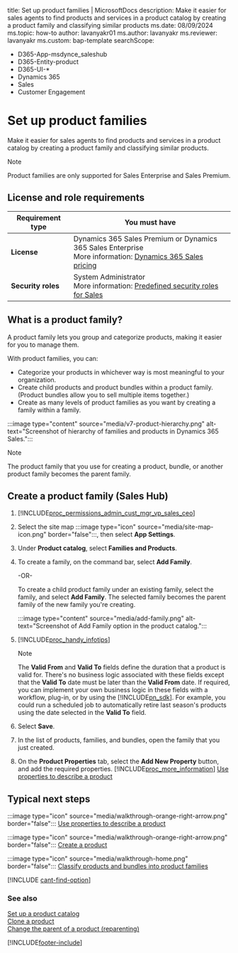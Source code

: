 title: Set up product families | MicrosoftDocs
description: Make it easier for sales agents to find products and services in a product catalog by creating a product family and classifying similar products
ms.date: 08/09/2024
ms.topic: how-to
author: lavanyakr01
ms.author: lavanyakr
ms.reviewer: lavanyakr
ms.custom: bap-template
searchScope: 
  - D365-App-msdynce_saleshub
  - D365-Entity-product
  - D365-UI-*
  - Dynamics 365
  - Sales
  - Customer Engagement

# Set up product families

Make it easier for sales agents to find products and services in a product catalog by creating a product family and classifying similar products.

> [!NOTE]
> Product families are only supported for Sales Enterprise and Sales Premium.

## License and role requirements

| Requirement type | You must have |  
|------------------|---------------|
| **License**      | Dynamics 365 Sales Premium or Dynamics 365 Sales Enterprise  <br>More information: [Dynamics 365 Sales pricing](https://dynamics.microsoft.com/sales/pricing/) |
| **Security roles** | System Administrator <br> More information: [Predefined security roles for Sales](security-roles-for-sales.md)|

## What is a product family?

A product family lets you group and categorize products, making it easier for you to manage them.

With product families, you can:

- Categorize your products in whichever way is most meaningful to your organization.
- Create child products and product bundles within a product family. (Product bundles allow you to sell multiple items together.)
- Create as many levels of product families as you want by creating a family within a family.

:::image type="content" source="media/v7-product-hierarchy.png" alt-text="Screenshot of hierarchy of families and products in Dynamics 365 Sales.":::

> [!NOTE]
> The product family that you use for creating a product, bundle, or another product family becomes the parent family.

## Create a product family (Sales Hub)

1. [!INCLUDE[proc_permissions_admin_cust_mgr_vp_sales_ceo](../includes/proc-permissions-admin-cust-mgr-vp-sales-ceo.md)]

2. Select the site map :::image type="icon" source="media/site-map-icon.png" border="false":::, then select **App Settings**.

3. Under **Product catalog**, select **Families and Products**.

4. To create a family, on the command bar, select **Add Family**.

    -OR-

    To create a child product family under an existing family, select the family, and select **Add Family**. The selected family becomes the parent family of the new family you're creating.

    :::image type="content" source="media/add-family.png" alt-text="Screenshot of Add Family option in the product catalog.":::

5. [!INCLUDE[proc_handy_infotips](../includes/proc-handy-infotips.md)]

   > [!NOTE]
   > The **Valid From** and **Valid To** fields define the duration that a product is valid for. There's no business logic associated with these fields except that the **Valid To** date must be later than the **Valid From** date. If required, you can implement your own business logic in these fields with a workflow, plug-in, or by using the [!INCLUDE[pn_sdk](../includes/pn-sdk.md)]. For example, you could run a scheduled job to automatically retire last season's products using the date selected in the **Valid To** field.

6. Select **Save**.

7. In the list of products, families, and bundles, open the family that you just created.

8. On the **Product Properties** tab, select the **Add New Property** button, and add the required properties. [!INCLUDE[proc_more_information](../includes/proc-more-information.md)] [Use properties to describe a product](use-properties-describe-product.md)

## Typical next steps

:::image type="icon" source="media/walkthrough-orange-right-arrow.png" border="false"::: [Use properties to describe a product](use-properties-describe-product.md)

:::image type="icon" source="media/walkthrough-orange-right-arrow.png" border="false"::: [Create a product](create-product-sales.md)

:::image type="icon" source="media/walkthrough-home.png" border="false"::: [Classify products and bundles into product families](create-product-bundles-sell-multiple-items-together.md)

[!INCLUDE [cant-find-option](../includes/cant-find-option.md)]

### See also

[Set up a product catalog](set-up-product-catalog-walkthrough.md)  
[Clone a product](clone-product.md)<br>
[Change the parent of a product (reparenting)](change-product-parent.md)

[!INCLUDE[footer-include](../includes/footer-banner.md)]